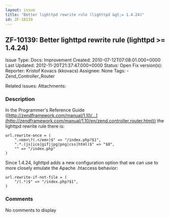 ```yaml
---
layout: issue
title: "Better lighttpd rewrite rule (lighttpd &gt;= 1.4.24)"
id: ZF-10139
---
```


ZF-10139: Better lighttpd rewrite rule (lighttpd >= 1.4.24)
-----------------------------------------------------------

 Issue Type: Docs: Improvement Created: 2010-07-12T07:08:01.000+0000 Last Updated: 2012-11-20T21:37:47.000+0000 Status: Open Fix version(s): 
 Reporter:  Kristof Kovacs (kkovacs)  Assignee:  None  Tags: - Zend\_Controller\_Router
 
 Related issues: 
 Attachments: 
### Description

In the Programmer's Reference Guide ([http://zendframework.com/manual/1.10/…](http://zendframework.com/manual/1.10/en/zend.controller.router.html)) the lighttpd rewrite rule there is:

    url.rewrite-once = (
        ".<em>\?(.</em>)$" => "/index.php?$1",
        ".*.(js|ico|gif|jpg|png|css|html)$" => "$0",
        "" => "/index.php"
    )

Since 1.4.24, lighttpd adds a new configuration option that we can use to more closely emulate the Apache .htaccess behavior:

    url.rewrite-if-not-file = (
        "/(.*)$" => "/index.php?$1",
    )

 

 

### Comments

No comments to display